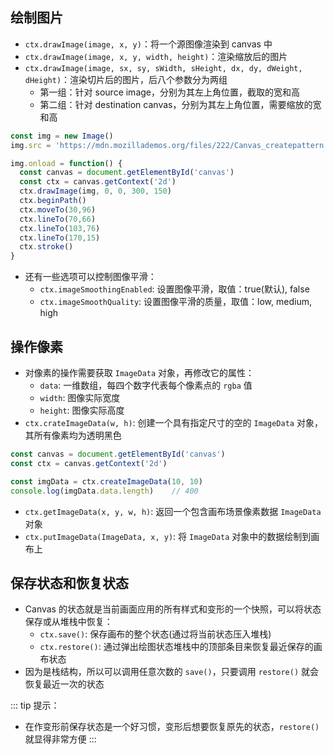 ## 绘制图片

+ `ctx.drawImage(image, x, y)`：将一个源图像渲染到 canvas 中
+ `ctx.drawImage(image, x, y, width, height)`：渲染缩放后的图片
+ `ctx.drawImage(image, sx, sy, sWidth, sHeight, dx, dy, dWeight, dHeight)`：渲染切片后的图片，后八个参数分为两组
  + 第一组：针对 source image，分别为其左上角位置，截取的宽和高
  + 第二组：针对 destination canvas，分别为其左上角位置，需要缩放的宽和高
```js
const img = new Image()
img.src = 'https://mdn.mozillademos.org/files/222/Canvas_createpattern.png'

img.onload = function() {
  const canvas = document.getElementById('canvas')
  const ctx = canvas.getContext('2d')
  ctx.drawImage(img, 0, 0, 300, 150)
  ctx.beginPath()
  ctx.moveTo(30,96)
  ctx.lineTo(70,66)
  ctx.lineTo(103,76)
  ctx.lineTo(170,15)
  ctx.stroke()
}
```
+ 还有一些选项可以控制图像平滑：
  + `ctx.imageSmoothingEnabled`: 设置图像平滑，取值：true(默认), false
  + `ctx.imageSmoothQuality`: 设置图像平滑的质量，取值：low, medium, high



## 操作像素

+ 对像素的操作需要获取 `ImageData` 对象，再修改它的属性：
  + `data`: 一维数组，每四个数字代表每个像素点的 `rgba` 值
  + `width`: 图像实际宽度
  + `height`: 图像实际高度
+ `ctx.crateImageData(w, h)`: 创建一个具有指定尺寸的空的 `ImageData` 对象，其所有像素均为透明黑色
```js
const canvas = document.getElementById('canvas')
const ctx = canvas.getContext('2d')

const imgData = ctx.createImageData(10, 10)
console.log(imgData.data.length)    // 400
```
+ `ctx.getImageData(x, y, w, h)`: 返回一个包含画布场景像素数据 `ImageData` 对象
+ `ctx.putImageData(ImageData, x, y)`: 将 `ImageData` 对象中的数据绘制到画布上



## 保存状态和恢复状态

+ Canvas 的状态就是当前画面应用的所有样式和变形的一个快照，可以将状态保存或从堆栈中恢复：
  + `ctx.save()`: 保存画布的整个状态(通过将当前状态压入堆栈)
  + `ctx.restore()`: 通过弹出绘图状态堆栈中的顶部条目来恢复最近保存的画布状态
+ 因为是栈结构，所以可以调用任意次数的 `save()`，只要调用 `restore()` 就会恢复最近一次的状态

::: tip 提示：
+ 在作变形前保存状态是一个好习惯，变形后想要恢复原先的状态，`restore()` 就显得非常方便
:::
